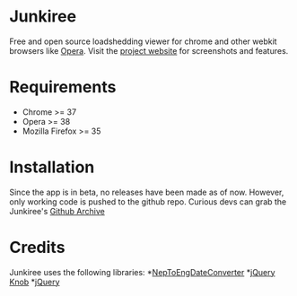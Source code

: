 # Junkiree

Free and open source loadshedding viewer for chrome and other webkit browsers like [Opera](https://opera.com). Visit the [project website](http://dineshkhadka.github.io) for screenshots and features.


# Requirements

* Chrome >= 37
* Opera >= 38
* Mozilla Firefox >= 35 


# Installation

Since the app is in beta, no releases have been made as of now. However, only working code is pushed to the github repo. Curious devs can grab the Junkiree's [Github Archive](https://github.com/dineshkhadka/junkiree/archive/master.zip)

# Credits

Junkiree uses the following libraries:
*[NepToEngDateConverter](https://github.com/prashishh/NepToEngDateConverter)
*[jQuery Knob](https://github.com/aterrien/jQuery-Knob)
*[jQuery](https://jquery.com)